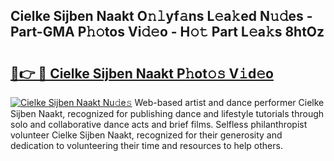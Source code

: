 ## Cielke Sijben Naakt O𝚗𝚕yf𝚊ns L𝚎a𝚔ed N𝚞𝚍es - Part-GMA P𝚑𝚘tos Vi𝚍𝚎o - H𝚘𝚝 Part L𝚎a𝚔s 8htOz

# <h2><a href="http://kfbpq3.oniu.top/?m=Cielke+Sijben+Naakt">🔗👉 🔴 Cielke Sijben Naakt P𝚑ot𝚘𝚜 V𝚒d𝚎o</a></h2>

[![Cielke Sijben Naakt Nu𝚍e𝚜](https://i.imgur.com/0qMVB7G.gif)](http://kfbpq3.oniu.top/?m=Cielke+Sijben+Naakt)
Web-based artist and dance performer Cielke Sijben Naakt, recognized for publishing dance and lifestyle tutorials through solo and collaborative dance acts and brief films. Selfless philanthropist volunteer Cielke Sijben Naakt, recognized for their generosity and dedication to volunteering their time and resources to help others.  
